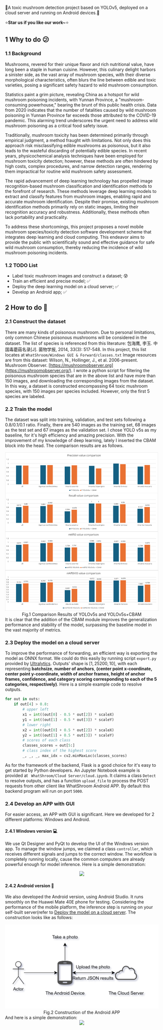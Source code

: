 🍄A toxic mushroom detection project based on YOLOv5, deployed on a cloud server and running on Android devices.🍄

⭐**Star us if you like our work~**⭐
## 1  Why to do 😕
### 1.1  Background
Mushrooms, revered for their unique flavor and rich nutritional value, have long been a staple in human cuisine. However, this culinary delight harbors a sinister side, as the vast array of mushroom species, with their diverse morphological characteristics, often blurs the line between edible and toxic varieties, posing a significant safety hazard to wild mushroom consumption.

Statistics paint a grim picture, revealing China as a hotspot for wild mushroom poisoning incidents, with Yunnan Province, a "mushroom-consuming powerhouse," bearing the brunt of this public health crisis. Data from 2020 indicates that the number of fatalities caused by wild mushroom poisoning in Yunnan Province far exceeds those attributed to the COVID-19 pandemic. This alarming trend underscores the urgent need to address wild mushroom poisoning as a critical food safety issue.

Traditionally, mushroom toxicity has been determined primarily through empirical judgment, a method fraught with limitations. Not only does this approach risk misclassifying edible mushrooms as poisonous, but it also leads to the wasteful discarding of potentially edible species. In recent years, physicochemical analysis techniques have been employed for mushroom toxicity detection; however, these methods are often hindered by high costs, complex procedures, and narrow detection ranges, rendering them impractical for routine wild mushroom safety assessment.

The rapid advancement of deep learning technology has propelled image recognition-based mushroom classification and identification methods to the forefront of research. These methods leverage deep learning models to extract and classify features from mushroom images, enabling rapid and accurate mushroom identification. Despite their promise, existing mushroom identification methods primarily rely on static images, limiting their recognition accuracy and robustness. Additionally, these methods often lack portability and practicality.

To address these shortcomings, this project proposes a novel mobile mushroom species/toxicity detection software development scheme that integrates deep learning and cloud computing. This endeavor aims to provide the public with scientifically sound and effective guidance for safe wild mushroom consumption, thereby reducing the incidence of wild mushroom poisoning incidents.
### 1.2  TODO List
- Label toxic mushroom images and construct a dataset; 😰
- Train an efficient and precise model; ✅
- Deploy the deep learning model on a cloud server; ✅
- Develop an Android app; ✅
## 2  How to do 🤔
### 2.1  Construct the dataset
There are many kinds of poisonous mushroom. Due to personal limitations, only common Chinese poisonous mushrooms will be considered in the dataset. The list of species is referenced from this literature: 包海鹰, 李玉. 中国毒蘑菇名录\[J]. 菌物学报, 2014, 33(3): 517-548. In this project, this list locates at ```WhatShroom/Windows GUI & Forward/classes.txt```
Image resources are from this dataset: Wilson, N., Hollinger, J., et al. 2006-present. Mushroom Observer. [https://mushroomobserver.org](https://mushroomobserver.org/). I wrote a python script for filtering the poisonous mushroom species that are in the above list and have more than 150 images, and downloading the corresponding images from the dataset.
In this way, a dataset is constructed encompassing 64 toxic mushroom species, with 150 images per species included. However, only the first 5 species are labeled.
### 2.2  Train the model
The dataset was split into training, validation, and test sets following a 0.8/0.1/0.1 ratio. Finally, there are 540 images as the training set, 68 images as the test set and 67 images as the validation set. 
I chose YOLO v5s as my baseline, for it's high efficiency and amazing precision. With the improvement of my knowledge of deep learning, lately I inserted the CBAM block into the head. The comparison results are as follows.
<div align=center>
<img src="Windows GUI & Forward/YOLO v5 with CBAM/comparison.svg"/>
</div>
<div align=center>
<center>Fig.1 Comparison Results of YOLOv5s and YOLOv5s+CBAM</center>
</div>
It is clear that the addition of the CBAM module improves the generalization performance and stability of the model, surpassing the baseline model in the vast majority of metrics.

### 2.3  Deploy the model on a cloud server
To improve the performance of forwarding, an efficient way is exporting the model as ONNX format. We could do this easily by running script ```export.py```
provided by [Ultralytics](https://github.com/ultralytics/yolov5).
Outputs' shape is $[1, 25200, 10]$, with each representing **batchsize**, **number of anchors**, **(center point x-coordinate, center point y-coordinate, width of anchor frames, height of anchor frames, confidence, and category scoring corresponding to each of the 5 categories, respectively)**. Here is a simple example code to resolve outputs.
```python
for out in outs:
    if out[4] > 0.8:
		# upper left
		x1 = int((out[0] - 0.5 * out[2]) * scaleX)
		y1 = int((out[1] - 0.5 * out[3]) * scaleY)
		# lower right
		x2 = int((out[0] + 0.5 * out[2]) * scaleX)
		y2 = int((out[1] + 0.5 * out[3]) * scaleY)
		# scores of each class
		classes_scores = out[5:]
		# class index of the highest score
		_, _, _, max_idx = cv2.minMaxLoc(classes_scores)  
```
As for the framework of the backend, Flask is a good choice for it's easy to get started by Python developers. An Jupyter Notebook example is provided at ```
WhatShroom/Cloud Server/cloud.ipynb```. It claims a class ```Detect``` to resolve outputs, and has a function ```upload_file``` to process the POST requests from other client like WhatShroom Android APP. By default this backend program will run on port ```5000```.
### 2.4  Develop an APP with GUI
For easier access, an APP with GUI is significant. Here we developed for 2 different platforms: Windows and Android.
#### 2.4.1  Windows version 💻
We use Qt Designer and PyQt to develop the UI of the Windows version app. To manage the window jumps, we claimed a class ```controller```, which receives different signals and jumps to the correct window. The workflow is completely running locally, cause the common computers are already powerful enough for model inference.
Here is a simple demonstration:
<div align=center>
<img src="Windows GUI & Forward/WhatShroom_win.gif"/>
</div>

#### 2.4.2  Android version 📱
We also developed the Android version, using Android Studio. It runs smoothly on the Huawei Mate 40E phone for testing. Considering the performance of the mobile platform, the inference step is running on your self-built server(refer to [Deploy the model on a cloud server](#2.3-Deploy-the-model-on-a-cloud-server).
The construction looks like as follows:
<div align=center>
<img src="Android APP/construction.png"/>
</div>
<div align=center>
<center>Fig.2 Construction of the Android APP</center>
</div>
And here is a simple demonstration:
<div align=center>
<img src="Android APP/WhatShroom.gif"/>
</div>



